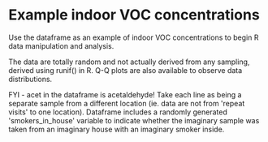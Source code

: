 # Example indoor VOC concentrations
Use the dataframe as an example of indoor VOC concentrations to begin R data manipulation and analysis. 

The data are totally random and not actually derived from any sampling, derived using runif() in R. Q-Q plots are also available to observe data distributions.

FYI - acet in the dataframe is acetaldehyde! Take each line as being a separate sample from a different location (ie. data are not from 'repeat visits' to one location). Dataframe includes a randomly generated 'smokers_in_house' variable to indicate whether the imaginary sample was taken from an imaginary house with an imaginary smoker inside.
